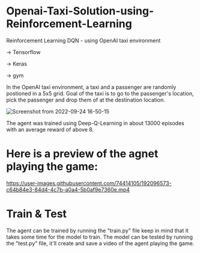 # Openai-Taxi-Solution-using-Reinforcement-Learning
Reinforcement Learning DQN - using OpenAI taxi environment 
 
 -> Tensorflow
 
 -> Keras
 
 -> gym
 
 In the OpenAI taxi environment, a taxi and a passenger are randomly postioned in a 5x5 grid. Goal of the taxi is to go to the passenger's location, pick the passenger and drop them of at the destination location. 
 
 ![Screenshot from 2022-09-24 16-50-15](https://user-images.githubusercontent.com/74414105/192096453-cfbdfc73-8266-4aa0-a603-1187d3094c88.png)

The agent was trained using Deep-Q-Learning in about 13000 episodes with an average reward of above 8. 



# Here is a preview of the agnet playing the game:


https://user-images.githubusercontent.com/74414105/192096573-c64b84e3-84d4-4c7b-a0a4-5b0af9e7360e.mp4

# Train & Test

The agent can be trained by running the "train.py" file keep in mind that it takes some time for the model to train. The model can be tested by running the "test.py" file, it'll create and save a video of the agent playing the game.
